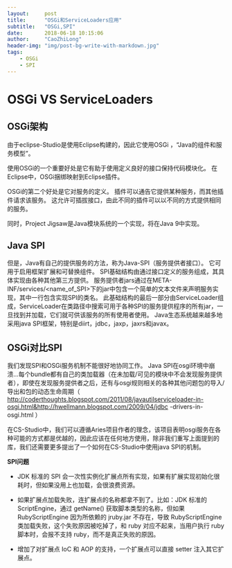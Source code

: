```yaml
---
layout:     post
title:      "OSGi和ServiceLoaders应用"
subtitle:   "OSGi,SPI"
date:       2018-06-18 10:15:06
author:     "CaoZhiLong"
header-img: "img/post-bg-write-with-markdown.jpg"
tags:
    - OSGi 
    - SPI
---
```


# OSGi VS  ServiceLoaders

## OSGi架构

由于eclipse-Studio是使用Eclipse构建的，因此它使用OSGi ，“Java的组件和服务模型”。

使用OSGi的一个重要好处是它有助于使用定义良好的接口保持代码模块化。 在Eclipse中，OSGi捆绑映射到Eclipse插件。

OSGi的第二个好处是它对服务的定义。 插件可以通告它提供某种服务，而其他插件请求该服务。 这允许可插拔接口，由此不同的插件可以以不同的方式提供相同的服务。

同时，Project Jigsaw是Java模块系统的一个实现，将在Java 9中实现。

## Java SPI

但是，Java有自己的提供服务的方法，称为Java-SPI（服务提供者接口）。 它可用于启用框架扩展和可替换组件。 SPI基础结构由通过接口定义的服务组成，其具体实现由各种其他第三方提供。 服务提供者jars通过在META-INF/services/<name_of_SPI>下的jar中包含一个简单的文本文件来声明服务实现，其中一行包含实现SPI的类名。 此基础结构的最后一部分由ServiceLoader组成，ServiceLoader在类路径中搜索可用于各种SPI的服务提供程序的所有jar，一旦找到并加载，它们就可供该服务的所有使用者使用。 Java生态系统越来越多地采用java SPI框架，特别是diirt，jdbc，jaxp，jaxrs和javax。

##  OSGi对比SPI

我们发现SPI和OSGi服务机制不能很好地协同工作。 Java SPI在osgi环境中崩溃...每个bundle都有自己的类加载器（在未加载/可见的模块中不会发现服务提供者），即使在发现服务提供者之后，还有与osgi规则相关的各种其他问题包的导入/导出和包的动态生命周期（ http://coderthoughts.blogspot.com/2011/08/javautilserviceloader-in-osgi.html&http://hwellmann.blogspot.com/2009/04/jdbc -drivers-in-osgi.html ）

在CS-Studio中，我们可以遵循Aries项目作者的理念，该项目表明osgi服务在各种可能的方式都是优越的，因此应该在任何地方使用，除非我们重写上面提到的库，我们还需要更多提出了一个如何在CS-Studio中使用java SPI的机制。

**SPI问题**

- JDK 标准的 SPI 会一次性实例化扩展点所有实现，如果有扩展实现初始化很耗时，但如果没用上也加载，会很浪费资源。

- 如果扩展点加载失败，连扩展点的名称都拿不到了。比如：JDK 标准的 ScriptEngine，通过 getName() 获取脚本类型的名称，但如果 RubyScriptEngine 因为所依赖的 jruby.jar 不存在，导致 RubyScriptEngine 类加载失败，这个失败原因被吃掉了，和 ruby 对应不起来，当用户执行 ruby 脚本时，会报不支持 ruby，而不是真正失败的原因。

- 增加了对扩展点 IoC 和 AOP 的支持，一个扩展点可以直接 setter 注入其它扩展点。
